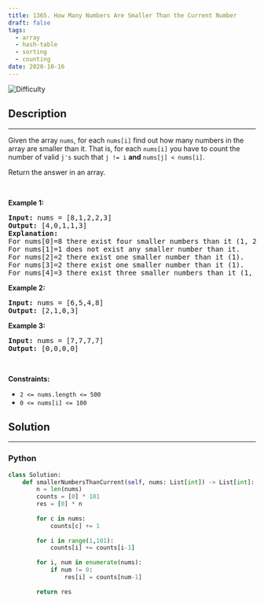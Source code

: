 ```yaml
---
title: 1365. How Many Numbers Are Smaller Than the Current Number
draft: false
tags: 
  - array
  - hash-table
  - sorting
  - counting
date: 2020-10-16
---
```


![Difficulty](https://img.shields.io/badge/Difficulty-Easy-blue.svg)

## Description

---
<p>Given the array <code>nums</code>, for each <code>nums[i]</code> find out how many numbers in the array are smaller than it. That is, for each <code>nums[i]</code> you have to count the number of valid <code>j&#39;s</code>&nbsp;such that&nbsp;<code>j != i</code> <strong>and</strong> <code>nums[j] &lt; nums[i]</code>.</p>

<p>Return the answer in an array.</p>

<p>&nbsp;</p>
<p><strong class="example">Example 1:</strong></p>

<pre>
<strong>Input:</strong> nums = [8,1,2,2,3]
<strong>Output:</strong> [4,0,1,1,3]
<strong>Explanation:</strong> 
For nums[0]=8 there exist four smaller numbers than it (1, 2, 2 and 3). 
For nums[1]=1 does not exist any smaller number than it.
For nums[2]=2 there exist one smaller number than it (1). 
For nums[3]=2 there exist one smaller number than it (1). 
For nums[4]=3 there exist three smaller numbers than it (1, 2 and 2).
</pre>

<p><strong class="example">Example 2:</strong></p>

<pre>
<strong>Input:</strong> nums = [6,5,4,8]
<strong>Output:</strong> [2,1,0,3]
</pre>

<p><strong class="example">Example 3:</strong></p>

<pre>
<strong>Input:</strong> nums = [7,7,7,7]
<strong>Output:</strong> [0,0,0,0]
</pre>

<p>&nbsp;</p>
<p><strong>Constraints:</strong></p>

<ul>
	<li><code>2 &lt;= nums.length &lt;= 500</code></li>
	<li><code>0 &lt;= nums[i] &lt;= 100</code></li>
</ul>


## Solution

---
### Python
``` py title='how-many-numbers-are-smaller-than-the-current-number'
class Solution:
    def smallerNumbersThanCurrent(self, nums: List[int]) -> List[int]:
        n = len(nums)
        counts = [0] * 101
        res = [0] * n
        
        for c in nums:
            counts[c] += 1
            
        for i in range(1,101):
            counts[i] += counts[i-1]
            
        for i, num in enumerate(nums):
            if num != 0:
                res[i] = counts[num-1]
        
        return res

```

